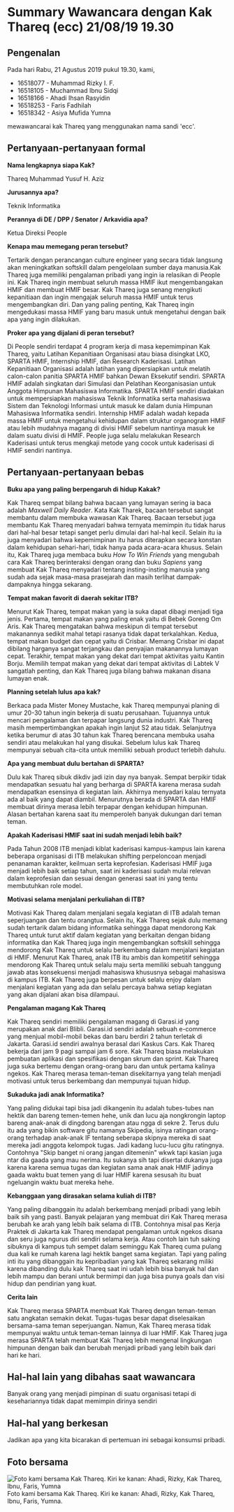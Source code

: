 # Summary Wawancara dengan Kak Thareq (ecc) 21/08/19 19.30

## Pengenalan

Pada hari Rabu, 21 Agustus 2019 pukul 19.30, kami,
- 16518077 - Muhammad Rizky I. F.
- 16518105 - Muchammad Ibnu Sidqi
- 16518166 - Ahadi Ihsan Rasyidin
- 16518253 - Faris Fadhilah
- 16518342 - Asiya Mufida Yumna

mewawancarai kak Thareq yang menggunakan nama sandi 'ecc'.

## Pertanyaan-pertanyaan formal

**Nama lengkapnya siapa Kak?**

Thareq Muhammad Yusuf H. Aziz

**Jurusannya apa?**

Teknik Informatika

**Perannya di DE / DPP / Senator / Arkavidia apa?**

Ketua Direksi People

**Kenapa mau memegang peran tersebut?**

Tertarik dengan perancangan culture engineer yang secara tidak langsung akan meningkatkan softskill dalam pengelolaan sumber daya manusia.Kak Thareq juga memiliki pengalaman pribadi yang ingin ia relasikan di People ini. Kak Thareq ingin membuat seluruh massa HMIF ikut mengembangakan HMIF dan membuat HMIF besar. Kak Thareq juga senang mengikuti kepanitiaan dan ingin mengajak seluruh massa HMIF untuk terus mengembangkan diri. Dan yang paling penting, Kak Thareq ingin mengedukasi massa HMIF yang baru masuk untuk mengetahui dengan baik apa yang ingin dilakukan.

**Proker apa yang dijalani di peran tersebut?**

Di People sendiri terdapat 4 program kerja di masa kepemimpinan Kak Thareq, yaitu Latihan Kepanitiaan Organisasi atau biasa disingkat LKO, SPARTA HMIF, Internship HMIF, dan Research Kaderisasi. Latihan Kepanitiaan Organisasi adalah latihan yang dipersiapkan untuk melatih calon-calon panitia SPARTA HMIF bahkan Dewan Eksekutif sendiri. SPARTA HMIF adalah singkatan dari Simulasi dan Pelatihan Keorganisasian untuk Anggota Himpunan Mahasiswa Informatika. SPARTA HMIF sendiri diadakan untuk mempersiapkan mahasiswa Teknik Informatika serta mahasiswa Sistem dan Teknologi Informasi untuk masuk ke dalam dunia Himpunan Mahasiswa Informatika sendiri. Internship HMIF adalah wadah kepada massa HMIF untuk mengetahui kehidupan dalam struktur organogram HMIF atau lebih mudahnya magang di divisi HMIF sebelum nantinya masuk ke dalam suatu divisi di HMIF. People juga selalu melakukan Research Kaderisasi untuk terus mengkaji metode yang cocok untuk kaderisasi di HMIF sendiri nantinya. 

## Pertanyaan-pertanyaan bebas

**Buku apa yang paling berpengaruh di hidup Kakak?**

Kak Thareq sempat bilang bahwa bacaan yang lumayan sering ia baca adalah *Maxwell Daily Reader*. Kata Kak Tharek, bacaan tersebut sangat membantu dalam membuka wawasan Kak Thareq. Bacaan tersebut juga membantu Kak Thareq menyadari bahwa ternyata memimpin itu tidak harus dari hal-hal besar tetapi sanget perlu dimulai dari hal-hal kecil. Selain itu ia juga menyadari bahwa kepemimpinan itu harus diterapkan secara konstan dalam kehidupan sehari-hari, tidak hanya pada acara-acara khusus. Selain itu, Kak Thareq juga membaca buku *How To Win Friends* yang mengubah cara Kak Thareq berinteraksi dengan orang dan buku *Sapiens* yang membuat Kak Thareq menyadari tentang insting-insting manusia yang sudah ada sejak masa-masa prasejarah dan masih terlihat dampak-dampaknya hingga sekarang.

**Tempat makan favorit di daerah sekitar ITB?**

Menurut Kak Thareq, tempat makan yang ia suka dapat dibagi menjadi tiga jenis. Pertama, tempat makan yang paling enak yaitu di Bebek Goreng Om Aris. Kak Thareq mengatakan bahwa meskipun di tempat tersebut makanannya sedikit mahal tetapi rasanya tidak dapat terkalahkan. Kedua, tempat makan budget dan cepat yaitu di Crisbar. Memang Crisbar ini dapat dibilang harganya sangat terjangkau dan penyajian makanannya lumayan cepat. Terakhir, tempat makan yang dekat dari tempat aktivitas yaitu Kantin Borju. Memilih tempat makan yang dekat dari tempat aktivitas di Labtek V sangatlah penting, dan Kak Thareq juga bilang bahwa makanan disana lumayan enak.

**Planning setelah lulus apa kak?**

Berkaca pada Mister Money Mustache, kak Thareq mempunyai planing di umur 20-30 tahun ingin bekerja di suatu perusahaan. Tujuannya untuk mencari pengalaman dan terpapar langsung dunia industri. Kak Thareq masih mempertimbangkan apakah ingin lanjut S2 atau tidak.
Selanjutnya ketika berumur di atas 30 tahun kak Thareq berencana membuka usaha sendiri atau melakukan hal yang disukai. Sebelum lulus kak Thareq mempunyai sebuah cita-cita untuk memiliki sebuah product terlebih dahulu.

**Apa yang membuat dulu bertahan di SPARTA?**

Dulu kak Thareq sibuk dikdiv jadi izin day nya banyak. Sempat berpikir tidak mendapatkan sesuatu hal yang berharga di SPARTA karena merasa sudah mendapatkan esensinya di kegiatan lain. Akhirnya menyadari kalau ternyata ada al baik yang dapat diambil. Menurutnya berada di SPARTA dan HMIF membuat dirinya merasa lebih terpapar dengan kehidupan himpunan. Alasan bertahan karena saat itu memperoleh banyak dukungan dari teman teman.

**Apakah Kaderisasi HMIF saat ini sudah menjadi lebih baik?**

Pada Tahun 2008 ITB menjadi kiblat kaderisasi kampus-kampus lain karena beberapa organisasi di ITB melakukan shifting perpeloncoan menjadi penanaman karakter, keilmuan serta keprofesian. Kaderisasi HMIF juga menjadi lebih baik setiap tahun, saat ini kaderisasi sudah mulai relevan dalam keprofesian dan sesuai dengan generasi saat ini yang tentu membutuhkan role model.

**Motivasi selama menjalani perkuliahan di ITB?**

Motivasi Kak Thareq dalam menjalani segala kegiatan di ITB adalah teman seperjuangan dan tentu orangtua. Selain itu, Kak Thareq sejak dulu memang sudah tertarik dalam bidang informatika sehingga dapat mendorong Kak Thareq untuk turut aktif dalam kegiatan yang berkaitan dengan bidang informatika dan Kak Thareq juga ingin mengembangkan softskill sehingga mendorong Kak Thareq untuk selalu berkembang dalam menjalani kegiatan di HMIF. Menurut Kak Thareq, anak ITB itu ambis dan kompetitif sehingga mendorong Kak Thareq untuk selalu maju serta memiliki sebuah tanggung jawab atas konsekuensi menjadi mahasiswa khususnya sebagai mahasiswa di kampus ITB. Kak Thareq juga berpesan untuk selalu enjoy dalam menjalani kegiatan yang ada dan selalu percaya bahwa setiap kegiatan yang akan dijalani akan bisa dilampaui.

**Pengalaman magang Kak Thareq**

Kak Thareq sendiri memiliki pengalaman magang di Garasi.id yang merupakan anak dari Blibli. Garasi.id sendiri adalah sebuah e-commerce yang menjual mobil-mobil bekas dan baru berdiri 2 tahun terletak di Jakarta. Garasi.id sendiri awalnya berasal dari Kaskus Cars. Kak Thareq bekerja dari jam 9 pagi sampai jam 6 sore. Kak Thareq biasa melakukan pembuatan aplikasi dan spesifikasi dengan skrum dan sprint. Kak Thareq juga suka bertemu dengan orang-orang baru dan untuk pertama kalinya ngekos. Kak Thareq merasa teman-teman disekitarnya yang telah menjadi motivasi untuk terus berkembang dan mempunyai tujuan hidup. 

**Sukaduka jadi anak Informatika?**

Yang paling didukai tapi bisa jadi dikangenin itu adalah tubes-tubes nan hektik dan bareng temen-temen hehe, unik dan lucu aja nongkrongin laptop bareng anak-anak di dingdong barengan atau ngga di sekre 2. Terus dulu itu ada yang bikin software gitu namanya Skipedia, isinya ratingan orang-orang terhadap anak-anak IF tentang seberapa skipnya mereka di saat mereka jadi anggota kelompok tugas. Jadi kadang lucu-lucu gitu ratingnya. Contohnya "Skip banget ni orang jangan ditemenin" wkwk tapi kasian juga ntar dia gaada yang mau nerima. Itu sukanya sih tapi disertai dukanya juga karena karena semua tugas dan kegiatan sama anak anak HMIF jadinya gaada waktu buat temen yang di luar HMIF karena sesusah itu buat ngeluangin waktu buat mereka hehe.

**Kebanggaan yang dirasakan selama kuliah di ITB?**

Yang paling dibanggain itu adalah berkembang menjadi pribadi yang lebih baik sih yang pasti. Banyak pelajaran yang membuat diri Kak Thareq merasa berubah ke arah yang lebih baik selama di ITB. Contohnya misal pas Kerja Praktek di Jakarta kak Thareq mendapat pengalaman untuk ngekos disana dan seru juga ngurus diri sendiri selama kerja. Atau contoh lain tuh saking sibuknya di kampus tuh sempet dalam seminggu Kak Thareq cuma pulang dua kali ke rumah karena lagi hektik banget sama kegiatan. Tapi yang paling inti itu yang dibanggain itu kepribadian yang kak Thareq sekarang miliki karena dibanding dulu kak Thareq saat ini udah lebih bisa banyak hal dan lebih mampu dan berani untuk bermimpi dan juga bisa punya goals dan visi hidup dan pendirian yang kuat.

**Cerita lain**

Kak Thareq merasa SPARTA membuat Kak Thareq dengan teman-teman satu angkatan semakin dekat. Tugas-tugas besar dapat diselesaikan bersama-sama teman seperjuangan. Namun, Kak Thareq merasa tidak mempunyai waktu untuk teman-teman lainnya di luar HMIF. Kak Thareq juga merasa SPARTA telah membuat Kak Thareq lebih mengenal lingkungan himpunan dengan baik dan berubah menjadi pribadi yang lebih baik dari hari ke hari. 

## Hal-hal lain yang dibahas saat wawancara

Banyak orang yang menjadi pimpinan di suatu organisasi tetapi di kesehariannya tidak dapat memimpin dirinya sendiri

## Hal-hal yang berkesan

Jadikan apa yang kita bicarakan di pertemuan ini sebagai konsumsi pribadi.

## Foto bersama
![Foto kami bersama Kak Thareq. Kiri ke kanan: Ahadi, Rizky, Kak Thareq, Ibnu, Faris, Yumna](https://github.com/ozer0532/TugasWawancaraDaemon/raw/master/13516004/16518077-16518105-16518166-16518253-16518342.jpg)
Foto kami bersama Kak Thareq. Kiri ke kanan: Ahadi, Rizky, Kak Thareq, Ibnu, Faris, Yumna.
